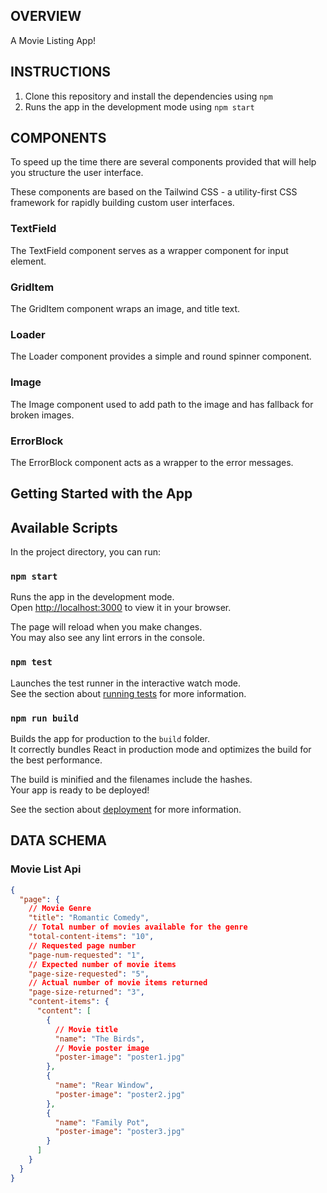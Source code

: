 ## OVERVIEW

A Movie Listing App!

## INSTRUCTIONS

1. Clone this repository and install the dependencies using `npm`
2. Runs the app in the development mode using `npm start`

## COMPONENTS

To speed up the time there are several components provided that will help you structure the user interface.

These components are based on the Tailwind CSS - a utility-first CSS framework for rapidly building custom user interfaces.

### TextField

The TextField component serves as a wrapper component for input element.

### GridItem

The GridItem component wraps an image, and title text.

### Loader

The Loader component provides a simple and round spinner component.

### Image

The Image component used to add path to the image and has fallback for broken images.

### ErrorBlock

The ErrorBlock component acts as a wrapper to the error messages.

## Getting Started with the App

## Available Scripts

In the project directory, you can run:

### `npm start`

Runs the app in the development mode.\
Open [http://localhost:3000](http://localhost:3000) to view it in your browser.

The page will reload when you make changes.\
You may also see any lint errors in the console.

### `npm test`

Launches the test runner in the interactive watch mode.\
See the section about [running tests](https://facebook.github.io/create-react-app/docs/running-tests) for more information.

### `npm run build`

Builds the app for production to the `build` folder.\
It correctly bundles React in production mode and optimizes the build for the best performance.

The build is minified and the filenames include the hashes.\
Your app is ready to be deployed!

See the section about [deployment](https://facebook.github.io/create-react-app/docs/deployment) for more information.

## DATA SCHEMA

### Movie List Api

```json
{
  "page": {
    // Movie Genre
    "title": "Romantic Comedy",
    // Total number of movies available for the genre
    "total-content-items": "10",
    // Requested page number
    "page-num-requested": "1",
    // Expected number of movie items
    "page-size-requested": "5",
    // Actual number of movie items returned
    "page-size-returned": "3",
    "content-items": {
      "content": [
        {
          // Movie title
          "name": "The Birds",
          // Movie poster image
          "poster-image": "poster1.jpg"
        },
        {
          "name": "Rear Window",
          "poster-image": "poster2.jpg"
        },
        {
          "name": "Family Pot",
          "poster-image": "poster3.jpg"
        }
      ]
    }
  }
}
```
